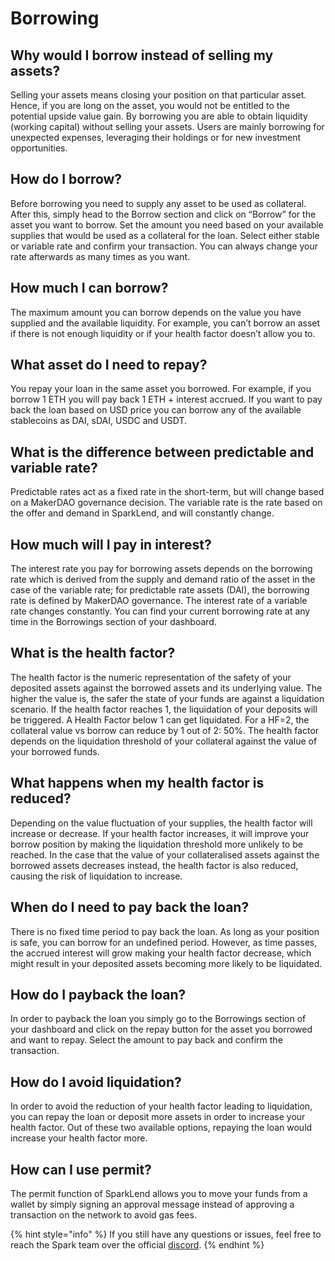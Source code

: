 # Borrowing

## Why would I borrow instead of selling my assets?

Selling your assets means closing your position on that particular asset. Hence, if you are long on the asset, you would not be entitled to the potential upside value gain. By borrowing you are able to obtain liquidity (working capital) without selling your assets. Users are mainly borrowing for unexpected expenses, leveraging their holdings or for new investment opportunities.

## How do I borrow?

Before borrowing you need to supply any asset to be used as collateral. After this, simply head to the Borrow section and click on “Borrow” for the asset you want to borrow. Set the amount you need based on your available supplies that would be used as a collateral for the loan. Select either stable or variable rate and confirm your transaction. You can always change your rate afterwards as many times as you want.

## How much I can borrow?

The maximum amount you can borrow depends on the value you have supplied and the available liquidity. For example, you can’t borrow an asset if there is not enough liquidity or if your health factor doesn’t allow you to.

## What asset do I need to repay?

You repay your loan in the same asset you borrowed. For example, if you borrow 1 ETH you will pay back 1 ETH + interest accrued. If you want to pay back the loan based on USD price you can borrow any of the available stablecoins as DAI, sDAI, USDC and USDT.

## What is the difference between predictable and variable rate?

Predictable rates act as a fixed rate in the short-term, but will change based on a MakerDAO governance decision. The variable rate is the rate based on the offer and demand in SparkLend, and will constantly change.

## How much will I pay in interest?

The interest rate you pay for borrowing assets depends on the borrowing rate which is derived from the supply and demand ratio of the asset in the case of the variable rate; for predictable rate assets (DAI), the borrowing rate is defined by MakerDAO governance. The interest rate of a variable rate changes constantly. You can find your current borrowing rate at any time in the Borrowings section of your dashboard.

## What is the health factor?

The health factor is the numeric representation of the safety of your deposited assets against the borrowed assets and its underlying value. The higher the value is, the safer the state of your funds are against a liquidation scenario. If the health factor reaches 1, the liquidation of your deposits will be triggered. A Health Factor below 1 can get liquidated. For a HF=2, the collateral value vs borrow can reduce by 1 out of 2: 50%. The health factor depends on the liquidation threshold of your collateral against the value of your borrowed funds.

## What happens when my health factor is reduced?

Depending on the value fluctuation of your supplies, the health factor will increase or decrease. If your health factor increases, it will improve your borrow position by making the liquidation threshold more unlikely to be reached. In the case that the value of your collateralised assets against the borrowed assets decreases instead, the health factor is also reduced, causing the risk of liquidation to increase.

## When do I need to pay back the loan?

There is no fixed time period to pay back the loan. As long as your position is safe, you can borrow for an undefined period. However, as time passes, the accrued interest will grow making your health factor decrease, which might result in your deposited assets becoming more likely to be liquidated.

## How do I payback the loan?

In order to payback the loan you simply go to the Borrowings section of your dashboard and click on the repay button for the asset you borrowed and want to repay. Select the amount to pay back and confirm the transaction.

## How do I avoid liquidation?

In order to avoid the reduction of your health factor leading to liquidation, you can repay the loan or deposit more assets in order to increase your health factor. Out of these two available options, repaying the loan would increase your health factor more.

## How can I use permit?

The permit function of SparkLend allows you to move your funds from a wallet by simply signing an approval message instead of approving a transaction on the network to avoid gas fees.

{% hint style="info" %}
If you still have any questions or issues, feel free to reach the Spark team over the official [discord](https://discord.gg/sparkdao).
{% endhint %}
